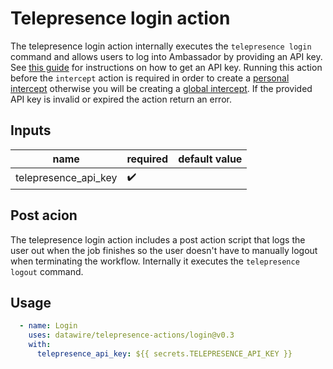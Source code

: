 # Telepresence login action

The telepresence login action internally executes the `telepresence login` command and allows users to log into Ambassador by providing an API key.  See [this guide](https://www.getambassador.io/docs/telepresence/latest/reference/client/login/#acquiring-an-api-key) for instructions on how to get an API key. Running this action before the `intercept` action is required in order to create a [personal intercept](https://www.getambassador.io/docs/telepresence/latest/concepts/intercepts/#personal-intercept) otherwise you will be creating a [global intercept](https://www.getambassador.io/docs/telepresence/latest/concepts/intercepts/?intercept=global#global-intercept).
If the provided API key is invalid or expired the action return an error.

## Inputs
| name | required | default value |
| ----- | -------- | ----- |
| telepresence_api_key | ✔️  | |

## Post acion

The telepresence login action includes a post action script that logs the user out when the job finishes so the user doesn't have to manually logout when terminating the workflow. Internally it executes the `telepresence logout` command.

## Usage

```yaml
  - name: Login
    uses: datawire/telepresence-actions/login@v0.3
    with:
      telepresence_api_key: ${{ secrets.TELEPRESENCE_API_KEY }}
```
